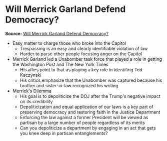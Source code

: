 # Will Merrick Garland Defend Democracy?
**Source:** [Will Merrick Garland Defend Democracy?](https://newrepublic.com/article/166734/merrick-garland-january-6-trump-defend-democracy)

- Easy matter to charge those who broke into the Capitol
	- Trespassing is an easy and clearly identifiable violation of law
	- Harder to parse other people focusing anger on the Capitol
- Merrick Garland led a Unabomber task force that played a role in getting the Washington Post and The New York Times
	- His allies point to that as playing a key role in identifing Ted Kaczynski
	- His critics emphasize that the Unabomber was captured because his brother and sister-in-law recognized his writing
- Merrick's Dilemma
	- His goal is to depoliticize the DOJ after the Trump's negative impact on its credibility
	- Depoliticization and equal application of our laws is a key part of preserving democracy and restoring faith in the Justice Department
	- Enforcing the law against a former President will be viewed as partisan by a large number of people regardless of its merits
	- Can you depoliticize a department by engaging in an act that gets you knee deep in partisan entanglements?